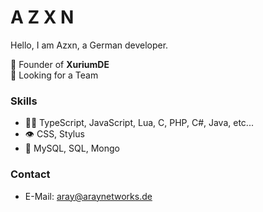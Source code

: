 
# A Z X N

Hello, I am Azxn, a German developer.

🌱 Founder of **XuriumDE**  
👯 Looking for a Team

### Skills
- 👨‍💻 TypeScript, JavaScript, Lua, C, PHP, C#, Java, etc...
- 👁️ CSS, Stylus
- 💽 MySQL, SQL, Mongo

### Contact
- E-Mail: aray@araynetworks.de





